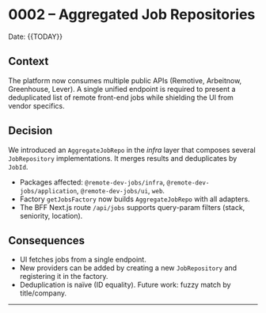 # 0002 – Aggregated Job Repositories

Date: {{TODAY}}

## Context

The platform now consumes multiple public APIs (Remotive, Arbeitnow, Greenhouse, Lever). A single unified endpoint is required to present a deduplicated list of remote front-end jobs while shielding the UI from vendor specifics.

## Decision

We introduced an `AggregateJobRepo` in the *infra* layer that composes several `JobRepository` implementations. It merges results and deduplicates by `JobId`.

* Packages affected: `@remote-dev-jobs/infra`, `@remote-dev-jobs/application`, `@remote-dev-jobs/ui`, `web`.
* Factory `getJobsFactory` now builds `AggregateJobRepo` with all adapters.
* The BFF Next.js route `/api/jobs` supports query-param filters (stack, seniority, location).

## Consequences

+ UI fetches jobs from a single endpoint.
+ New providers can be added by creating a new `JobRepository` and registering it in the factory.
+ Deduplication is naïve (ID equality). Future work: fuzzy match by title/company.

--- 